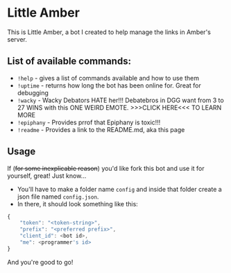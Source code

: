 # Little Amber
This is Little Amber, a bot I created to help manage the links in Amber's server.

## List of available commands:
* `!help` - gives a list of commands available and how to use them
* `!uptime` - returns how long the bot has been online for. Great for debugging
* `!wacky` - Wacky Debators HATE her!!! Debatebros in DGG want from 3 to 27 WINS with this ONE WEIRD EMOTE. >>>CLICK HERE<<< TO LEARN MORE
* `!epiphany` - Provides prrof that Epiphany is toxic!!!
* `!readme` - Provides a link to the README.md, aka this page

## Usage
If (~~for some inexplicable reason~~) you'd like fork this bot and use it for yourself, great! Just know...
* You'll have to make a folder name `config` and inside that folder create a json file named `config.json`.
* In there, it should look something like this:
```javascript
{
    "token": "<token-string>",
    "prefix": "<preferred prefix>",
    "client_id": <bot id>,
    "me": <programmer's id>
}
```

And you're good to go!